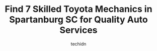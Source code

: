 ---
layout: ampstory
image: https://images.unsplash.com/photo-1511919884226-fd3cad34687c?ixlib=rb-4.0.3&ixid=MnwxMjA3fDB8MHxwaG90by1wYWdlfHx8fGVufDB8fHx8&auto=format&fit=crop&w=640&h=853&q=80
author: techidn
featured: false
description: If youre in need of trustworthy and skilled Toyota Mechanic in Spartanburg SC, USA, youll be pleased to discover the 7 best Toyota Mechanic in town. Their expertise and commitment to custo
title: Find 7 Skilled Toyota Mechanics in Spartanburg SC for Quality Auto Services
cover:
   title: Find 7 Skilled Toyota Mechanics in Spartanburg SC for Quality Auto Services
   subtitle: Rickpate
   background: https://images.unsplash.com/photo-1511919884226-fd3cad34687c?ixlib=rb-4.0.3&ixid=MnwxMjA3fDB8MHxwaG90by1wYWdlfHx8fGVufDB8fHx8&auto=format&fit=crop&w=640&h=853&q=80

pages: 
 - layout: thirds
   top: <h1>#1 Reidville Road Auto Service, Inc</h1>
   bottom: "<p>On a recommendation i began coming to Reidville auto for my auto servicing and i have never regreted it.. Michael and his team do amazing work! I trust them to tell me bo</p>"
   background: https://www.knot35.com/toplist/wp-content/uploads/2023/06/best-toyota-mechanic-1-in-spartanburg-sc-1685835754.jpeg
   backgroundblur: true
 - layout: thirds
   top: <h1>#2 Britt Automotive</h1>
   bottom: "<p>2073 Southport Rd, Spartanburg, SC 29306, United States</p>"
   background: https://www.knot35.com/toplist/wp-content/uploads/2023/06/best-toyota-mechanic-2-in-spartanburg-sc-1685835754.jpeg
   cta:
      link: https://www.knot35.com/toplist/find-7-skilled-toyota-mechanics-in-spartanburg-sc-for-quality-auto-services/
      text: Find 7 Skilled Toyota Mechanics in Spartanburg SC for Quality Auto Services
 - layout: thirds
   top: <h1>#3 MasterTech Auto Repair</h1>
   bottom: "<p>151 S Forest St, Spartanburg, SC 29306, United States</p>"
   background: https://www.knot35.com/toplist/wp-content/uploads/2023/06/best-toyota-mechanic-3-in-spartanburg-sc-1685835755.jpeg
   cta:
      link: https://www.knot35.com/toplist/find-7-skilled-toyota-mechanics-in-spartanburg-sc-for-quality-auto-services/
      text: Find 7 Skilled Toyota Mechanics in Spartanburg SC for Quality Auto Services
 - layout: thirds
   top: <h1>#4 Harris Automotive Services</h1>
   bottom: "<p>251 W Henry St, Spartanburg, SC 29306, United States</p>"
   background: https://images.unsplash.com/photo-1549241520-425e3dfc01cb?ixlib=rb-4.0.3&ixid=MnwxMjA3fDB8MHxwaG90by1wYWdlfHx8fGVufDB8fHx8&auto=format&fit=crop&w=640&h=853&q=80
   cta:
      link: https://www.knot35.com/toplist/find-7-skilled-toyota-mechanics-in-spartanburg-sc-for-quality-auto-services/
      text: Find 7 Skilled Toyota Mechanics in Spartanburg SC for Quality Auto Services
 - layout: thirds
   top: <h1>#5 Jks Car Care</h1>
   bottom: "<p>Irwin Ave Extention, Spartanburg, SC 29306, United States</p>"
   background: https://images.unsplash.com/photo-1604871000636-074fa5117945?ixlib=rb-4.0.3&ixid=MnwxMjA3fDB8MHxwaG90by1wYWdlfHx8fGVufDB8fHx8&auto=format&fit=crop&w=640&h=853&q=80
   cta:
      link: https://www.knot35.com/toplist/find-7-skilled-toyota-mechanics-in-spartanburg-sc-for-quality-auto-services/
      text: Find 7 Skilled Toyota Mechanics in Spartanburg SC for Quality Auto Services
 - layout: thirds
   top: <h1>#6 Affordable Auto Repair</h1>
   bottom: "<p>417 W Main St, Spartanburg, SC 29301, United States</p>"
   background: https://images.unsplash.com/photo-1522441815192-d9f04eb0615c?ixlib=rb-4.0.3&ixid=MnwxMjA3fDB8MHxwaG90by1wYWdlfHx8fGVufDB8fHx8&auto=format&fit=crop&w=640&h=853&q=80
   cta:
      link: https://www.knot35.com/toplist/find-7-skilled-toyota-mechanics-in-spartanburg-sc-for-quality-auto-services/
      text: Find 7 Skilled Toyota Mechanics in Spartanburg SC for Quality Auto Services
 - layout: thirds
   top: <h1>#7 JP Automotive & Repair</h1>
   bottom: "<p>236 E Blackstock Rd, Spartanburg, SC 29301, United States</p>"
   background: https://images.unsplash.com/photo-1533735380053-eb8d0759b24a?ixlib=rb-4.0.3&ixid=MnwxMjA3fDB8MHxwaG90by1wYWdlfHx8fGVufDB8fHx8&auto=format&fit=crop&w=640&h=853&q=80
   cta:
      link: https://www.knot35.com/toplist/find-7-skilled-toyota-mechanics-in-spartanburg-sc-for-quality-auto-services/
      text: Find 7 Skilled Toyota Mechanics in Spartanburg SC for Quality Auto Services
 - layout: thirds
   middle: Continue reading...
   background: https://images.unsplash.com/photo-1597773150796-e5c14ebecbf5?ixlib=rb-4.0.3&ixid=MnwxMjA3fDB8MHxwaG90by1wYWdlfHx8fGVufDB8fHx8&auto=format&fit=crop&w=640&h=853&q=80
   cta:
      link: https://www.knot35.com/toplist/find-7-skilled-toyota-mechanics-in-spartanburg-sc-for-quality-auto-services/
      text: Find 7 Skilled Toyota Mechanics in Spartanburg SC for Quality Auto Services
      
---